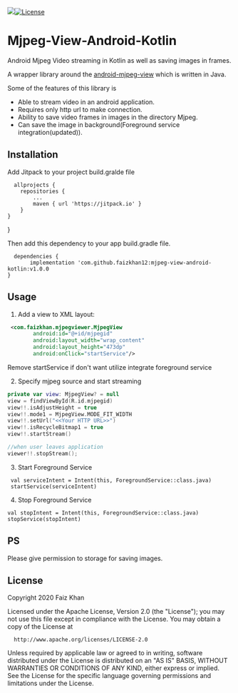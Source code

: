 [![](https://jitpack.io/v/faizkhan12/mjpeg-view-android-kotlin.svg)](https://jitpack.io/#faizkhan12/mjpeg-view-android-kotlin)[![License](https://img.shields.io/badge/License-Apache%202.0-blue.svg)](https://opensource.org/licenses/Apache-2.0)

# Mjpeg-View-Android-Kotlin
Android Mjpeg Video streaming in Kotlin as well as saving images in frames.

A wrapper library around the [android-mjpeg-view](https://github.com/perthcpe23/android-mjpeg-view) which is written in Java.

Some of the features of this library is

- Able to stream video in an android application.
- Requires only http url to make connection.
- Ability to save video frames in images in the directory Mjpeg.
- Can save the image in background(Foreground service integration(updated)).

## Installation

Add Jitpack to your project build.gralde file
      
      allprojects {
		repositories {
			...
			maven { url 'https://jitpack.io' }
		}
	}
}

Then add this dependency to your app build.gradle file.

      dependencies {
	       implementation 'com.github.faizkhan12:mjpeg-view-android-kotlin:v1.0.0
	}

## Usage
1. Add a view to XML layout:
````xml
 <com.faizkhan.mjpegviewer.MjpegView
        android:id="@+id/mjpegid"
        android:layout_width="wrap_content"
        android:layout_height="473dp"
        android:onClick="startService"/>
````
Remove startService if don't want utilize integrate foreground service

2. Specify mjpeg source and start streaming
````Kotlin
private var view: MjpegView? = null
view = findViewById(R.id.mjpegid)
view!!.isAdjustHeight = true
view!!.mode1 = MjpegView.MODE_FIT_WIDTH
view!!.setUrl("<<Your HTTP URL>>")
view!!.isRecycleBitmap1 = true
view!!.startStream()

//when user leaves application
viewer!!.stopStream();
````
3. Start Foreground Service
````
 val serviceIntent = Intent(this, ForegroundService::class.java)
 startService(serviceIntent)
````
4. Stop Foreground Service
````
val stopIntent = Intent(this, ForegroundService::class.java)
stopService(stopIntent)
````
## PS
Please give permission to storage for saving images.
## License

Copyright 2020 Faiz Khan

   Licensed under the Apache License, Version 2.0 (the "License");
   you may not use this file except in compliance with the License.
   You may obtain a copy of the License at
         
      http://www.apache.org/licenses/LICENSE-2.0

   Unless required by applicable law or agreed to in writing, software
   distributed under the License is distributed on an "AS IS" BASIS,
   WITHOUT WARRANTIES OR CONDITIONS OF ANY KIND, either express or implied.
   See the License for the specific language governing permissions and
   limitations under the License.




